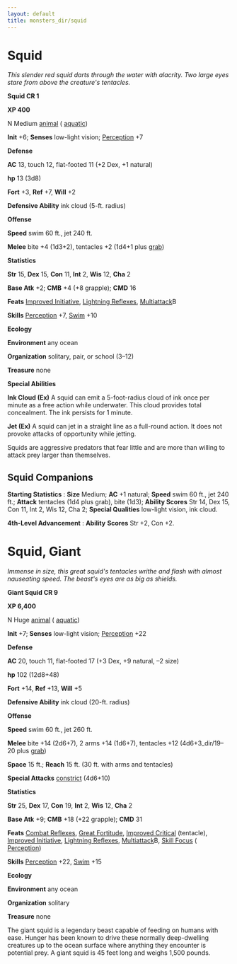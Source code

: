 ```yaml
---
layout: default
title: monsters_dir/squid
---
```

# Squid

_This slender red squid darts through the water with alacrity. Two large eyes stare from above the creature's tentacles._

**Squid CR 1**

**XP 400**

N Medium [animal](creatureTypes#_animal) ( [aquatic](creatureTypes#_aquatic-subtype))

**Init** +6; **Senses** low-light vision; [Perception](../skills_dir/perception#_perception) +7

**Defense**

**AC** 13, touch 12, flat-footed 11 (+2 Dex, +1 natural)

**hp** 13 (3d8)

**Fort** +3, **Ref** +7, **Will** +2

**Defensive Ability** ink cloud (5-ft. radius)

**Offense**

**Speed** swim 60 ft., jet 240 ft.

**Melee** bite +4 (1d3+2), tentacles +2 (1d4+1 plus [grab](universalMonsterRules#_grab))

**Statistics**

**Str** 15, **Dex** 15, **Con** 11, **Int** 2, **Wis** 12, **Cha** 2

**Base Atk** +2; **CMB** +4 (+8 grapple); **CMD** 16

**Feats** [Improved Initiative](../feats#_improved-initiative), [Lightning Reflexes](../feats#_lightning-reflexes), [Multiattack](monsterFeats#_multiattack)B

**Skills** [Perception](../skills_dir/perception#_perception) +7, [Swim](../skills_dir/swim#_swim) +10

**Ecology**

**Environment** any ocean

**Organization** solitary, pair, or school (3–12)

**Treasure** none

**Special Abilities**

**Ink Cloud (Ex)** A squid can emit a 5-foot-radius cloud of ink once per minute as a free action while underwater. This cloud provides total concealment. The ink persists for 1 minute.

**Jet (Ex)** A squid can jet in a straight line as a full-round action. It does not provoke attacks of opportunity while jetting.

Squids are aggressive predators that fear little and are more than willing to attack prey larger than themselves.

## Squid Companions

**Starting Statistics** : **Size** Medium; **AC** +1 natural; **Speed** swim 60 ft., jet 240 ft.; **Attack** tentacles (1d4 plus grab), bite (1d3); **Ability Scores** Str 14, Dex 15, Con 11, Int 2, Wis 12, Cha 2; **Special Qualities** low-light vision, ink cloud.

**4th-Level Advancement** : **Ability**  **Scores** Str +2, Con +2.

# Squid, Giant

_Immense in size, this great squid's tentacles writhe and flash with almost nauseating speed. The beast's eyes are as big as shields._

**Giant Squid CR 9**

**XP 6,400**

N Huge [animal](creatureTypes#_animal) ( [aquatic](creatureTypes#_aquatic-subtype))

**Init** +7; **Senses** low-light vision; [Perception](../skills_dir/perception#_perception) +22

**Defense**

**AC** 20, touch 11, flat-footed 17 (+3 Dex, +9 natural, –2 size)

**hp** 102 (12d8+48)

**Fort** +14, **Ref** +13, **Will** +5

**Defensive Ability** ink cloud (20-ft. radius)

**Offense**

**Speed** swim 60 ft., jet 260 ft.

**Melee** bite +14 (2d6+7), 2 arms +14 (1d6+7), tentacles +12 (4d6+3_dir/19–20 plus [grab](universalMonsterRules#_grab))

**Space** 15 ft.; **Reach** 15 ft. (30 ft. with arms and tentacles)

**Special Attacks** [constrict](universalMonsterRules#_constrict) (4d6+10)

**Statistics**

**Str** 25, **Dex** 17, **Con** 19, **Int** 2, **Wis** 12, **Cha** 2

**Base Atk** +9; **CMB** +18 (+22 grapple); **CMD** 31

**Feats** [Combat Reflexes](../feats#_combat-reflexes), [Great Fortitude](../feats#_great-fortitude), [Improved Critical](../feats#_improved-critical) (tentacle), [Improved Initiative](../feats#_improved-initiative), [Lightning Reflexes](../feats#_lightning-reflexes), [Multiattack](monsterFeats#_multiattack)B, [Skill Focus](../feats#_skill-focus) ( [Perception](../skills_dir/perception#_perception))

**Skills** [Perception](../skills_dir/perception#_perception) +22, [Swim](../skills_dir/swim#_swim) +15

**Ecology**

**Environment** any ocean

**Organization** solitary

**Treasure** none

The giant squid is a legendary beast capable of feeding on humans with ease. Hunger has been known to drive these normally deep-dwelling creatures up to the ocean surface where anything they encounter is potential prey. A giant squid is 45 feet long and weighs 1,500 pounds.

